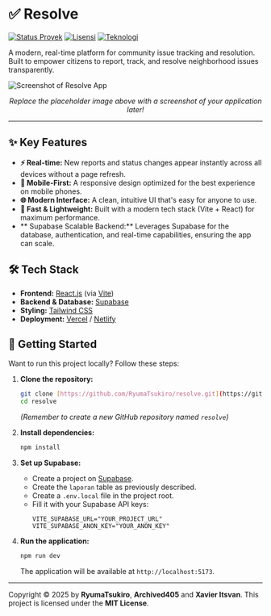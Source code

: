 # ✅ Resolve

[![Status Proyek](https://img.shields.io/badge/status-active-brightgreen)](https://github.com/RyumaTsukiro/resolve)
[![Lisensi](https://img.shields.io/badge/license-MIT-blue)](./LICENSE)
[![Teknologi](https://img.shields.io/badge/tech-React%20%7C%20Supabase%20%7C%20Tailwind-skyblue)](https://react.dev)

A modern, real-time platform for community issue tracking and resolution. Built to empower citizens to report, track, and resolve neighborhood issues transparently.

![Screenshot of Resolve App](https://via.placeholder.com/800x450.png?text=Replace+with+Your+App+Screenshot)
*<p align="center">Replace the placeholder image above with a screenshot of your application later!</p>*

---

## ✨ Key Features

* **⚡ Real-time:** New reports and status changes appear instantly across all devices without a page refresh.
* **📱 Mobile-First:** A responsive design optimized for the best experience on mobile phones.
* **🌐 Modern Interface:** A clean, intuitive UI that's easy for anyone to use.
* **🚀 Fast & Lightweight:** Built with a modern tech stack (Vite + React) for maximum performance.
* ** Supabase Scalable Backend:** Leverages Supabase for the database, authentication, and real-time capabilities, ensuring the app can scale.

## 🛠️ Tech Stack

* **Frontend:** [React.js](https://react.dev/) (via [Vite](https://vitejs.dev/))
* **Backend & Database:** [Supabase](https://supabase.com/)
* **Styling:** [Tailwind CSS](https://tailwindcss.com/)
* **Deployment:** [Vercel](https://vercel.com/) / [Netlify](https://www.netlify.com/)

## 🚀 Getting Started

Want to run this project locally? Follow these steps:

1.  **Clone the repository:**
    ```bash
    git clone [https://github.com/RyumaTsukiro/resolve.git](https://github.com/RyumaTsukiro/resolve.git)
    cd resolve
    ```
    *(Remember to create a new GitHub repository named `resolve`)*

2.  **Install dependencies:**
    ```bash
    npm install
    ```

3.  **Set up Supabase:**
    * Create a project on [Supabase](https://supabase.com/).
    * Create the `laporan` table as previously described.
    * Create a `.env.local` file in the project root.
    * Fill it with your Supabase API keys:
        ```
        VITE_SUPABASE_URL="YOUR_PROJECT_URL"
        VITE_SUPABASE_ANON_KEY="YOUR_ANON_KEY"
        ```

4.  **Run the application:**
    ```bash
    npm run dev
    ```
    The application will be available at `http://localhost:5173`.

---

Copyright © 2025 by **RyumaTsukiro**, **Archived405** and **Xavier Itsvan**.
This project is licensed under the **MIT License**.
